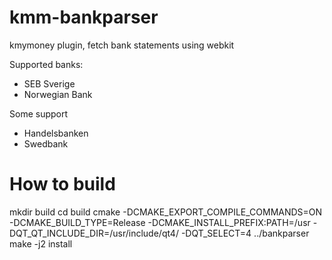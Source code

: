 # kmm-bankparser
kmymoney plugin, fetch bank statements using webkit

Supported banks:
* SEB Sverige
* Norwegian Bank

Some support
* Handelsbanken
* Swedbank

# How to build
mkdir build
cd build
cmake -DCMAKE_EXPORT_COMPILE_COMMANDS=ON -DCMAKE_BUILD_TYPE=Release -DCMAKE_INSTALL_PREFIX:PATH=/usr -DQT_QT_INCLUDE_DIR=/usr/include/qt4/ -DQT_SELECT=4 ../bankparser
make -j2 install
